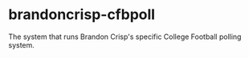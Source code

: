 # brandoncrisp-cfbpoll
 The system that runs Brandon Crisp's specific College Football polling system.